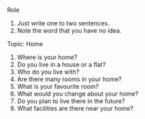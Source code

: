 Role
1. Just write one to two sentences.
2. Note the word that you have no idea.

Topic: Home
1. Where is your home?
2. Do you live in a house or a flat?
3. Who do you live with?
4. Are there many rooms in your home?
5. What is your favourite room?
6. What would you change about your home?
7. Do you plan to live there in the future?
8. What facilities are there near your home?


